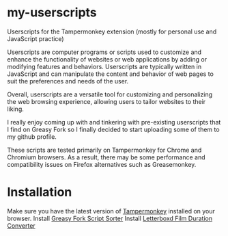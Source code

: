 # my-userscripts
Userscripts for the Tampermonkey extension (mostly for personal use and JavaScript practice)

Userscripts are computer programs or scripts used to customize and enhance the functionality of websites or web applications by adding or modifying features and behaviors. Userscripts are typically written in JavaScript and can manipulate the content and behavior of web pages to suit the preferences and needs of the user.

Overall, userscripts are a versatile tool for customizing and personalizing the web browsing experience, allowing users to tailor websites to their liking.
 
I really enjoy coming up with and tinkering with pre-existing userscripts that I find on Greasy Fork so I finally decided to start uploading some of them to my github profile.

These scripts are tested primarily on Tampermonkey for Chrome and Chromium browsers. As a result, there may be some performance and compatibility issues on Firefox alternatives such as Greasemonkey.

# Installation
Make sure you have the latest version of [Tampermonkey](https://chrome.google.com/webstore/detail/tampermonkey/dhdgffkkebhmkfjojejmpbldmpobfkfo) installed on your browser.
Install [Greasy Fork Script Sorter](https://github.com/emukus/my-userscripts/raw/main/Greasy-Fork-Script-Sorter.user.js)
Install [Letterboxd Film Duration Converter](https://github.com/emukus/my-userscripts/raw/main/Letterboxd-Film-Duration-Converter.user.js)
